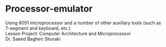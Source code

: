# Processor-emulator
Using 8051 microprocessor and a number of other auxiliary tools (such as 7-segment and keyboard, etc.)  <br>
Lesson Project: Computer Architecture and Microprocessor  <br>
Dr. Saeed Bagheri Shuraki  <br>

